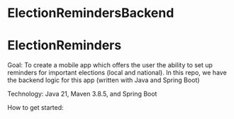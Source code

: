 # ElectionRemindersBackend
# ElectionReminders

Goal: 
To create a mobile app which offers the user the ability to set up reminders for important elections (local and national). In this repo, we have the backend logic for this app (written with Java and Spring Boot)

Technology: 
Java 21, Maven 3.8.5, and Spring Boot

How to get started: 
